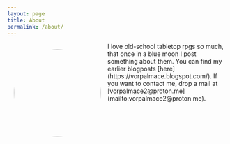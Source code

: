 ```yaml
---
layout: page
title: About
permalink: /about/
---
```


<img src="https://avatars.githubusercontent.com/u/16955016?v=4" width="200" style="float: left; margin: 15px; border-radius: 50%"/>
I love old-school tabletop rpgs so much, that once in a blue moon I post something about them. You can find my earlier blogposts [here](https://vorpalmace.blogspot.com/). If you want to contact me, drop a mail at [vorpalmace2@proton.me](mailto:vorpalmace2@proton.me).
